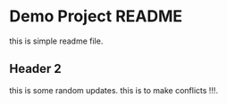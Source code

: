 # Demo Project README

this is simple readme file.

## Header 2
this is some random updates.
this is to make conflicts !!!.